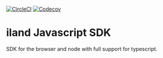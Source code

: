 [![CircleCI](https://img.shields.io/circleci/project/github/ilanddev/javascript-sdk.svg)]() [![Codecov](https://img.shields.io/codecov/c/github/ilanddev/javascript-sdk.svg)]()

# iland Javascript SDK

SDK for the browser and node with full support for typescript.